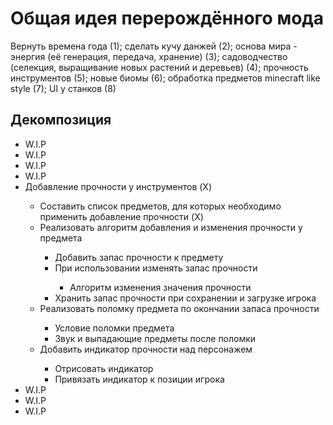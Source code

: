 # Общая идея перерождённого мода
Вернуть времена года (1); сделать кучу данжей (2); основа мира - энергия (её генерация, передача, хранение) (3); садоводчество (селекция, выращивание новых растений и деревьев) (4);
прочность инструментов (5); новые биомы (6); обработка предметов minecraft like style (7); UI у станков (8)

<p>
    <h2>Декомпозиция</h2>
    <ul>
        <li>W.I.P</li>
        <li>W.I.P</li>
        <li>W.I.P</li>
        <li>W.I.P</li>
        <li>Добавление прочности у инструментов (X)</li>
            <ul>
                <li>Составить список предметов, для которых необходимо применить добавление прочности (X)</li>
                <li>Реализовать алгоритм добавления и изменения прочности у предмета</li>
                    <ul>
                        <li>Добавить запас прочности к предмету</li>
                        <li>При использовании изменять запас прочности</li>
                            <ul>
                                <li>Алгоритм изменения значения прочности</li>
                            </ul>
                        <li>Хранить запас прочности при сохранении и загрузке игрока</li>
                    </ul>
                <li>Реализовать поломку предмета по окончании запаса прочности</li>
                <ul>
                    <li>Условие поломки предмета</li>
                    <li>Звук и выпадающие предметы после поломки</li>
                </ul>
                <li>Добавить индикатор прочности над персонажем</li>
                <ul>
                    <li>Отрисовать индикатор</li>
                    <li>Привязать индикатор к позиции игрока</li>
                </ul>
            </ul>
        <li>W.I.P</li>
        <li>W.I.P</li>
        <li>W.I.P</li>
   </ul>
</p>
